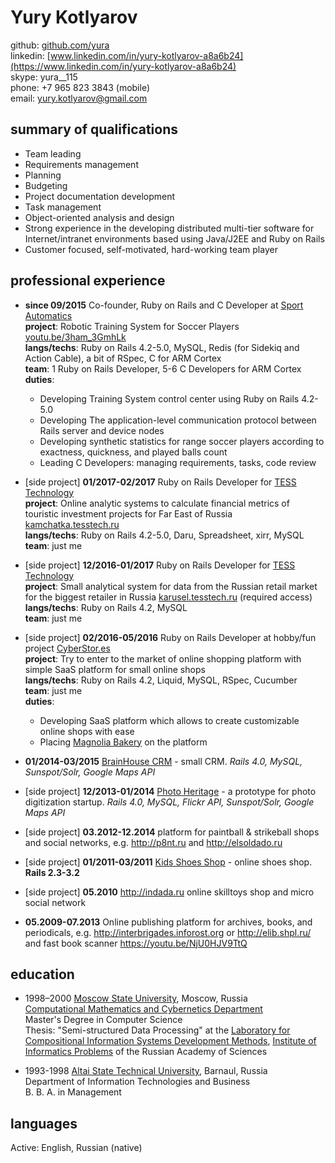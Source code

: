 # Yury Kotlyarov

github: [github.com/yura](http://github.com/yura)  
linkedin: [www.linkedin.com/in/yury-kotlyarov-a8a6b24](https://www.linkedin.com/in/yury-kotlyarov-a8a6b24)  
skype: yura__115  
phone: +7 965 823 3843 (mobile)  
email: yury.kotlyarov@gmail.com  


## summary of qualifications

* Team leading
* Requirements management
* Planning
* Budgeting
* Project documentation development
* Task management
* Object-oriented analysis and design
* Strong experience in the developing distributed multi-tier software for Internet/intranet environments based using Java/J2EE and Ruby on Rails
* Customer focused, self-motivated, hard-working team player


## professional experience

* __since 09/2015__ Co-founder, Ruby on Rails and C Developer at [Sport Automatics](http://footbot.eu)  
  __project__: Robotic Training System for Soccer Players [youtu.be/3ham_3GmhLk](https://youtu.be/3ham_3GmhLk)  
  __langs/techs__: Ruby on Rails 4.2-5.0, MySQL, Redis (for Sidekiq and Action Cable), a bit of RSpec, C for ARM Cortex  
  __team__: 1 Ruby on Rails Developer, 5-6 C Developers for ARM Cortex  
  __duties__: 
    * Developing Training System control center using Ruby on Rails 4.2-5.0
    * Developing The application-level communication protocol between Rails server and device nodes
    * Developing synthetic statistics for range soccer players according to exactness, quickness, and played balls count
    * Leading C Developers: managing requirements, tasks, code review

* [side project] __01/2017-02/2017__ Ruby on Rails Developer for [TESS Technology](http://tesstech.ru/)  
  __project__: Online analytic systems to calculate financial metrics of touristic investment projects for Far East of Russia [kamchatka.tesstech.ru](http://kamchatka.tesstech.ru)  
  __langs/techs__: Ruby on Rails 4.2-5.0, Daru, Spreadsheet, xirr, MySQL  
  __team__: just me  

* [side project] __12/2016-01/2017__ Ruby on Rails Developer for [TESS Technology](http://tesstech.ru/)  
  __project__: Small analytical system for data from the Russian retail market for the biggest retailer in Russia [karusel.tesstech.ru](http://karusel.tesstech.ru) (required access)  
  __langs/techs__: Ruby on Rails 4.2, MySQL  
  __team__: just me  

* [side project] __02/2016-05/2016__ Ruby on Rails Developer at hobby/fun project [CyberStor.es](http://cyberstor.es)  
  __project__: Try to enter to the market of online shopping platform with simple SaaS platform for small online shops  
  __langs/techs__: Ruby on Rails 4.2, Liquid, MySQL, RSpec, Cucumber  
  __team__: just me  
  __duties__: 
    * Developing SaaS platform which allows to create customizable online shops with ease
    * Placing [Magnolia Bakery](http://magnoliabakery.ru) on the platform
    
 * __01/2014-03/2015__ [BrainHouse CRM](http://crm.brainhouse.ru) - small CRM. _Rails 4.0, MySQL, Sunspot/Solr, Google Maps API_
 
 * [side project] __12/2013-01/2014__ [Photo Heritage](http://ptm.brainhouse.ru) - a prototype for photo digitization startup. _Rails 4.0, MySQL, Flickr API, Sunspot/Solr, Google Maps API_
 
 * [side project] __03.2012-12.2014__ platform for paintball & strikeball shops and social networks, e.g. http://p8nt.ru and http://elsoldado.ru 
 
 * [side project] __01/2011-03/2011__ [Kids Shoes Shop](http://www.tolkot.ru) - online shoes shop. __Rails 2.3-3.2__
 
 * [side project] __05.2010__ http://indada.ru online skilltoys shop and micro social network
 
 * __05.2009-07.2013__ Online publishing platform for archives, books, and periodicals, e.g. http://interbrigades.inforost.org or http://elib.shpl.ru/ and fast book scanner https://youtu.be/NjU0HJV9TtQ

## education

* 1998–2000	[Moscow State University](http://www.msu.ru/en), Moscow, Russia  
  [Computational Mathematics and Cybernetics Department](http://cs.msu.ru/en)  
  Master's Degree in Computer Science  
  Thesis: "Semi-structured Data Processing" 
  at the [Laboratory for Compositional Information Systems Development Methods](http://synthesis.ipi.ac.ru/synthesis),
  [Institute of Informatics Problems](http://www.ipiran.ru/english/main.asp) of the Russian Academy of Sciences

* 1993-1998	[Altai State Technical University](http://www.en.altstu.ru/), Barnaul, Russia  
  Department of Information Technologies and Business  
  B. B. A. in Management  

## languages

Active: English, Russian (native)
